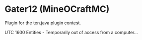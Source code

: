 Gater12 (MineOCraftMC)
=======
Plugin for the ten.java plugin contest.

UTC 1600 Entities - Temporarily out of access from a computer...
